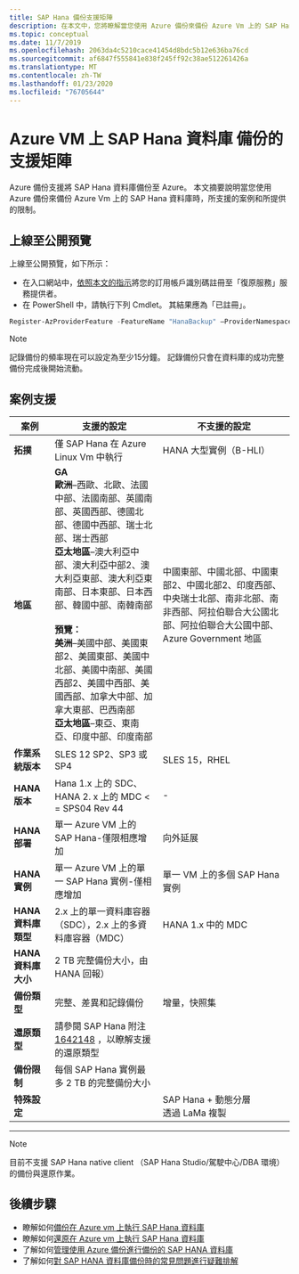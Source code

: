 ```yaml
---
title: SAP Hana 備份支援矩陣
description: 在本文中，您將瞭解當您使用 Azure 備份來備份 Azure Vm 上的 SAP Hana 資料庫時，所支援的案例和限制。
ms.topic: conceptual
ms.date: 11/7/2019
ms.openlocfilehash: 2063da4c5210cace41454d8bdc5b12e636ba76cd
ms.sourcegitcommit: af6847f555841e838f245ff92c38ae512261426a
ms.translationtype: MT
ms.contentlocale: zh-TW
ms.lasthandoff: 01/23/2020
ms.locfileid: "76705644"
---
```

# <a name="support-matrix-for-backup-of-sap-hana-databases-on-azure-vms"></a>Azure VM 上 SAP Hana 資料庫 備份的支援矩陣

Azure 備份支援將 SAP Hana 資料庫備份至 Azure。 本文摘要說明當您使用 Azure 備份來備份 Azure Vm 上的 SAP Hana 資料庫時，所支援的案例和所提供的限制。

## <a name="onboard-to-the-public-preview"></a>上線至公開預覽

上線至公開預覽，如下所示：

* 在入口網站中，[依照本文的指示](https://docs.microsoft.com/azure/azure-resource-manager/resource-manager-register-provider-errors#solution-3---azure-portal)將您的訂用帳戶識別碼註冊至「復原服務」服務提供者。
* 在 PowerShell 中，請執行下列 Cmdlet。 其結果應為「已註冊」。

```PowerShell
Register-AzProviderFeature -FeatureName "HanaBackup" –ProviderNamespace Microsoft.RecoveryServices
```

> [!NOTE]
> 記錄備份的頻率現在可以設定為至少15分鐘。 記錄備份只會在資料庫的成功完整備份完成後開始流動。

## <a name="scenario-support"></a>案例支援

| **案例**               | **支援的設定**                                | **不支援的設定**                              |
| -------------------------- | ------------------------------------------------------------ | ------------------------------------------------------------ |
| **拓撲**               | 僅 SAP Hana 在 Azure Linux Vm 中執行                    | HANA 大型實例（B-HLI）                                   |
| **地區**                   | **GA**<br />**歐洲**–西歐、北歐、法國中部、法國南部、英國南部、英國西部、德國北部、德國中西部、瑞士北部、瑞士西部<br />**亞太地區**–澳大利亞中部、澳大利亞中部2、澳大利亞東部、澳大利亞東南部、日本東部、日本西部、韓國中部、南韓南部<br /><br>**預覽：**<br />**美洲**–美國中部、美國東部2、美國東部、美國中北部、美國中南部、美國西部2、美國中西部、美國西部、加拿大中部、加拿大東部、巴西南部<br />**亞太地區**–東亞、東南亞、印度中部、印度南部 | 中國東部、中國北部、中國東部2、中國北部2、印度西部、中央瑞士北部、南非北部、南非西部、阿拉伯聯合大公國北部、阿拉伯聯合大公國中部、Azure Government 地區 |
| **作業系統版本**            | SLES 12 SP2、SP3 或 SP4                                | SLES 15，RHEL                                                |
| **HANA 版本**          | Hana 1.x 上的 SDC、HANA 2. x 上的 MDC < = SPS04 Rev 44            | -                                                            |
| **HANA 部署**       | 單一 Azure VM 上的 SAP Hana-僅限相應增加               | 向外延展                                                    |
| **HANA 實例**         | 單一 Azure VM 上的單一 SAP Hana 實例-僅相應增加 | 單一 VM 上的多個 SAP Hana 實例                  |
| **HANA 資料庫類型**    | 2\.x 上的單一資料庫容器（SDC），2.x 上的多資料庫容器（MDC） | HANA 1.x 中的 MDC                                              |
| **HANA 資料庫大小**     | 2 TB 完整備份大小，由 HANA 回報）                   |                                                              |
| **備份類型**           | 完整、差異和記錄備份                          | 增量，快照集                                       |
| **還原類型**          | 請參閱 SAP Hana 附注[1642148](https://launchpad.support.sap.com/#/notes/1642148) ，以瞭解支援的還原類型 |                                                              |
| **備份限制**          | 每個 SAP Hana 實例最多 2 TB 的完整備份大小         |                                                              |
| **特殊設定** |                                                              | SAP Hana + 動態分層 <br>  透過 LaMa 複製        |

------

> [!NOTE]
> 目前不支援 SAP Hana native client （SAP Hana Studio/駕駛中心/DBA 環境）的備份與還原作業。



## <a name="next-steps"></a>後續步驟

* 瞭解如何[備份在 Azure vm 上執行 SAP Hana 資料庫](https://docs.microsoft.com/azure/backup/backup-azure-sap-hana-database)
* 瞭解如何[還原在 Azure vm 上執行 SAP Hana 資料庫](https://docs.microsoft.com/azure/backup/sap-hana-db-restore)
* 了解如何[管理使用 Azure 備份進行備份的 SAP HANA 資料庫](sap-hana-db-manage.md)
* 了解如何[對 SAP HANA 資料庫備份時的常見問題進行疑難排解](https://docs.microsoft.com/azure/backup/backup-azure-sap-hana-database-troubleshoot)

